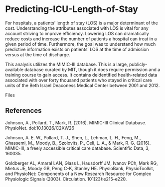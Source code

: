 # Predicting-ICU-Length-of-Stay



For hospitals, a patients’ length of stay (LOS) is a major determinant of the cost. Understanding the attributes associated with LOS is vital for any account striving to improve efficiency. Lowering LOS can dramatically reduce costs and increase the number of patients a hospital can treat in a given period of time. 
Furthermore, the goal was to understand how much predictive information exists on patients’ LOS at the time of admission versus at the time of discharge. 


This analysis utilizes the MIMIC-III database. This is a large, publicly-available database curated by MIT, though it does require permission and a training course to gain access. It contains deidentified health-related data associated with over forty thousand patients who stayed in critical care units of the Beth Israel Deaconess Medical Center between 2001 and 2012.


Files

## References


Johnson, A., Pollard, T., Mark, R. (2016). MIMIC-III Clinical Database. PhysioNet. doi:10.13026/C2XW26

Johnson, A. E. W., Pollard, T. J., Shen, L., Lehman, L. H., Feng, M., Ghassemi, M., Moody, B., Szolovits, P., Celi, L. A., & Mark, R. G. (2016). MIMIC-III, a freely accessible critical care database. Scientific Data, 3, 160035.

Goldberger AL, Amaral LAN, Glass L, Hausdorff JM, Ivanov PCh, Mark RG, Mietus JE, Moody GB, Peng C-K, Stanley HE. PhysioBank, PhysioToolkit, and PhysioNet: Components of a New Research Resource for Complex Physiologic Signals (2003). Circulation. 101(23):e215-e220.
